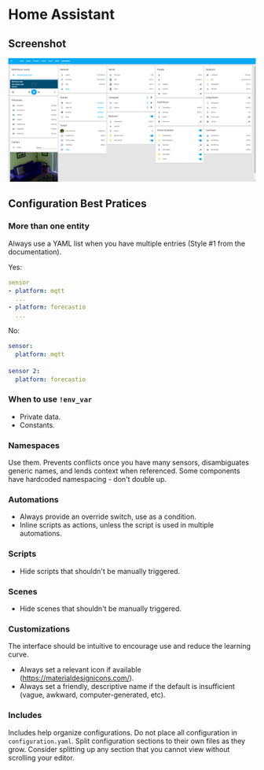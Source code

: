 # Home Assistant

## Screenshot

![UI](ha_screenshot.png)

## Configuration Best Pratices

### More than one entity

Always use a YAML list when you have multiple entries (Style #1 from the documentation).

Yes:
```yaml
sensor
- platform: mqtt
  ...
- platform: forecastio
  ...
```

No:
``` yaml
sensor:
  platform: mqtt
  
sensor 2:
  platform: forecastio
```

### When to use `!env_var`

* Private data.
* Constants.

### Namespaces

Use them. Prevents conflicts once you have many sensors, disambiguates generic names, and lends context when referenced. Some components have hardcoded namespacing - don't double up.

### Automations

* Always provide an override switch, use as a condition.
* Inline scripts as actions, unless the script is used in multiple automations.

### Scripts

* Hide scripts that shouldn't be manually triggered.

### Scenes

* Hide scenes that shouldn't be manually triggered.

### Customizations

The interface should be intuitive to encourage use and reduce the learning curve.

* Always set a relevant icon if available (https://materialdesignicons.com/).
* Always set a friendly, descriptive name if the default is insufficient (vague, awkward, computer-generated, etc).

### Includes

Includes help organize configurations. Do not place all configuration in `configuration.yaml`. Split configuration sections to their own files as they grow. Consider splitting up any section that you cannot view without scrolling your editor.
